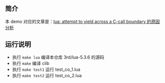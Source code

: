 ## 简介
本 demo 对应的文章是：[lua: attempt to yield across a C-call boundary 的原因分析](https://blog.antsmallant.top/2023/10/08/lua-coroutine-yield-across-a-c-call-boundary)  


## 运行说明
* 执行 `make lua` 编译本仓库 3rd/lua-5.3.6 的源码
* 执行 `make` 编译 clib
* 执行 `make test1` 运行 test_co_1.lua
* 执行 `make test2` 运行 test_co_2.lua